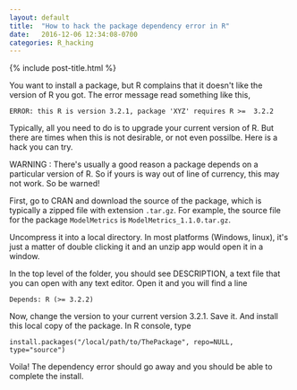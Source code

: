 ```yaml
---
layout: default
title:  "How to hack the package dependency error in R"
date:   2016-12-06 12:34:08-0700
categories: R_hacking
---
```


{% include post-title.html %}

You want to install a package, but R complains that it doesn't like the version of R you got. The error message read something like this,

`ERROR: this R is version 3.2.1, package 'XYZ' requires R >=  3.2.2`

Typically, all you need to do is to upgrade your current version of R. But there are times when this is not desirable, or not even possilbe. Here is a hack you can try.

WARNING : There's usually a good reason a package depends on a particular version of R. So if yours is way out of line of currency, this may not work. So be warned! 

First, go to CRAN and download the source of the package, which is typically a zipped file with extension `.tar.gz`. For example, the source file for the package `ModelMetrics` is `ModelMetrics_1.1.0.tar.gz`.

Uncompress it into a local directory. In most platforms (Windows, linux), it's just a matter of double clicking it and an unzip app would open it in a window. 

In the top level of the folder, you should see DESCRIPTION, a text file that you can open with any text editor. Open it and you will find a line 

`Depends: R (>= 3.2.2)`

Now, change the version to your current version 3.2.1. Save it. And install this local copy of the package. In R console, type

<pre class="terminal"><code>install.packages("/local/path/to/ThePackage", repo=NULL, type="source")</code></pre>


Voila! The dependency error should go away and you should be able to complete the install.


